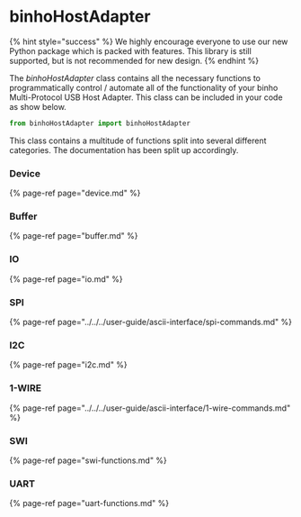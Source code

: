 # binhoHostAdapter

{% hint style="success" %}
We highly encourage everyone to use our new Python package which is packed with features. This library is still supported, but is not recommended for new design.
{% endhint %}

The _binhoHostAdapter_ class contains all the necessary functions to programmatically control / automate all of the functionality of your binho Multi-Protocol USB Host Adapter. This class can be included in your code as show below.

```python
from binhoHostAdapter import binhoHostAdapter
```

This class contains a multitude of functions split into several different categories. The documentation has been split up accordingly.

### Device

{% page-ref page="device.md" %}

### Buffer

{% page-ref page="buffer.md" %}

### IO

{% page-ref page="io.md" %}

### SPI

{% page-ref page="../../../user-guide/ascii-interface/spi-commands.md" %}

### I2C

{% page-ref page="i2c.md" %}

### 1-WIRE

{% page-ref page="../../../user-guide/ascii-interface/1-wire-commands.md" %}

### SWI

{% page-ref page="swi-functions.md" %}

### UART

{% page-ref page="uart-functions.md" %}

